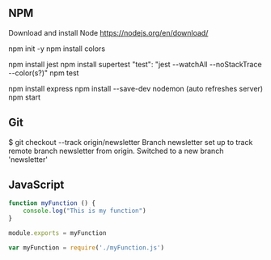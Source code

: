 ## NPM 
Download and install Node https://nodejs.org/en/download/ 

npm init -y
npm install colors

npm install jest
npm install supertest
    "test": "jest --watchAll --noStackTrace --color(s?)"
    npm test

npm install express
npm install --save-dev nodemon (auto refreshes server)
    npm start


## Git
$ git checkout --track origin/newsletter
Branch newsletter set up to track remote branch newsletter from origin.
Switched to a new branch 'newsletter'

## JavaScript

```javascript
function myFunction () {
    console.log("This is my function")
}

module.exports = myFunction
```
```javascript
var myFunction = require('./myFunction.js')
```
